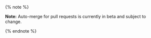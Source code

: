{% note %}

**Note:** Auto-merge for pull requests is currently in beta and subject to change.

{% endnote %}